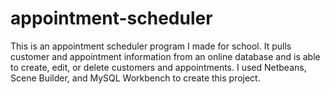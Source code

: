 # appointment-scheduler

This is an appointment scheduler program I made for school. It pulls customer and appointment information from an online database and is able to create, edit, or delete customers and appointments.
I used Netbeans, Scene Builder, and MySQL Workbench to create this project.
